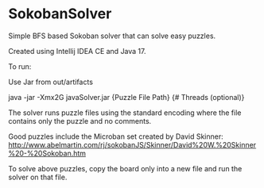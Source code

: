 # SokobanSolver

Simple BFS based Sokoban solver that can solve easy puzzles. 

Created using Intellij IDEA CE and Java 17.

To run:

Use Jar from out/artifacts

java -jar -Xmx2G javaSolver.jar {Puzzle File Path} {# Threads (optional)}

The solver runs puzzle files using the standard encoding where the file contains only the puzzle and no comments. 

Good puzzles include the Microban set created by David Skinner: http://www.abelmartin.com/rj/sokobanJS/Skinner/David%20W.%20Skinner%20-%20Sokoban.htm

To solve above puzzles, copy the board only into a new file and run the solver on that file. 
